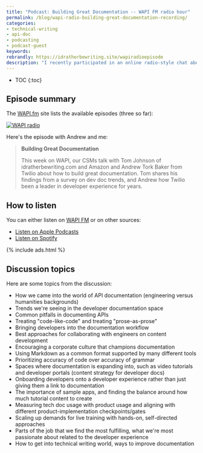 ```yaml
---
title: "Podcast: Building Great Documentation -- WAPI FM radio hour"
permalink: /blog/wapi-radio-building-great-documentation-recording/
categories:
- technical-writing
- api-doc
- podcasting
- podcast-guest
keywords:
rebrandly: https://idratherbewriting.site/wapiradioepisode
description: "I recently participated in an online radio-style chat about documentation with the folks at <a href='https://readme.com'>Readme.com</a>. In an ambitious undertaking, Readme created a 24-hour streaming radio show (called <a href='https://wapi.fm/'>\"WAPI FM\"</a>') focused on APIs, from March 26-27, 2020. They are publishing some of the recordings week by week. During this hour, Ryan Openshaw and Greg Koberger chatted with <a href='https://www.linkedin.com/in/andrewtorkbaker/'>Andrew Baker from Twilio</a> and me about a host of documentation topics."
---
```


* TOC
{:toc}

## Episode summary

The <a href="https://wapi.fm/">WAPI.fm</a> site lists the available episodes (three so far):

<a href="https://wapi.fm/"><img src="{{site.media}}/wapiradio.png" alt="WAPI radio" /></a>

Here's the episode with Andrew and me:  

> **Building Great Documentation**
>
> This week on WAPI, our CSMs talk with Tom Johnson of idratherbewriting.com and Amazon and Andrew Tork Baker from Twilio about how to build great documentation. Tom shares his findings from a survey on dev doc trends, and Andrew how Twilio been a leader in developer experience for years.

## How to listen

You can either listen on <a href='https://wapi.fm/'>WAPI FM</a> or on other sources:

* [Listen on Apple Podcasts](https://podcasts.apple.com/us/podcast/building-great-documentation/id1509305056?i=1000473679847)
* [Listen on Spotify](https://open.spotify.com/episode/1GPjU3xcZBUbmJPas8b3B5)

{% include ads.html %}

## Discussion topics

Here are some topics from the discussion:

* How we came into the world of API documentation (engineering versus humanities backgrounds)
* Trends we're seeing in the developer documentation space
* Common pitfalls in documenting APIs
* Treating "code-like-code" and treating "prose-as-prose"
* Bringing developers into the documentation workflow
* Best approaches for collaborating with engineers on content development
* Encouraging a corporate culture that champions documentation
* Using Markdown as a common format supported by many different tools
* Prioritizing accuracy of code over accuracy of grammar
* Spaces where documentation is expanding into, such as video tutorials and developer portals (content strategy for developer docs)
* Onboarding developers onto a developer experience rather than just giving them a link to documentation
* The importance of sample apps, and finding the balance around how much tutorial content to create
* Measuring tech doc usage with product usage and aligning with different product-implementation checkpoints/gates
* Scaling up demands for live training with hands-on, self-directed approaches
* Parts of the job that we find the most fulfilling, what we're most passionate about related to the developer experience
* How to get into technical writing world, ways to improve documentation
